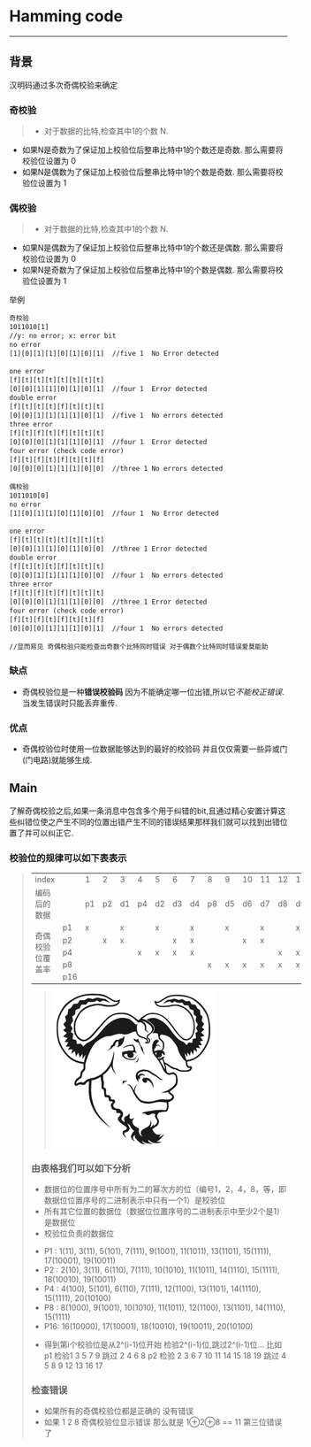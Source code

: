 # Hamming code
------
## 背景
汉明码通过多次奇偶校验来确定
### 奇校验
> - 对于数据的比特,检查其中1的个数 N.
 - 如果N是奇数为了保证加上校验位后整串比特中1的个数还是奇数. 那么需要将校验位设置为 0
 - 如果N是偶数为了保证加上校验位后整串比特中1的个数是奇数. 那么需要将校验位设置为 1
### 偶校验
> - 对于数据的比特,检查其中1的个数 N.
 - 如果N是偶数为了保证加上校验位后整串比特中1的个数还是偶数. 那么需要将校验位设置为 0
 - 如果N是奇数为了保证加上校验位后整串比特中1的个数是偶数. 那么需要将校验位设置为 1

举例
```
奇校验
1011010[1]
//y: no error; x: error bit
no error
[1][0][1][1][0][1][0][1]  //five 1  No Error detected

one error
[f][t][t][t][t][t][t][t]
[0][0][1][1][0][1][0][1]  //four 1  Error detected
double error
[f][t][t][t][f][t][t][t]
[0][0][1][1][1][1][0][1]  //five 1  No errors detected
three error
[f][t][f][t][f][t][t][t]
[0][0][0][1][1][1][0][1]  //four 1  Error detected
four error (check code error)
[f][t][f][t][f][t][t][f]
[0][0][0][1][1][1][0][0]  //three 1 No errors detected

偶校验
1011010[0]
no error
[1][0][1][1][0][1][0][0]  //four 1  No Error detected

one error
[f][t][t][t][t][t][t][t]
[0][0][1][1][0][1][0][0]  //three 1 Error detected
double error
[f][t][t][t][f][t][t][t]
[0][0][1][1][1][1][0][0]  //four 1  No errors detected
three error
[f][t][f][t][f][t][t][t]
[0][0][0][1][1][1][0][0]  //three 1 Error detected
four error (check code error)
[f][t][f][t][f][t][t][f]
[0][0][0][1][1][1][0][1]  //four 1  No errors detected

//显而易见 奇偶校验只能检查出奇数个比特同时错误 对于偶数个比特同时错误爱莫能助 
```

### 缺点
* 奇偶校验位是一种**错误校验码** 因为不能确定哪一位出错,所以它*不能校正错误*.当发生错误时只能丢弃重传.
### 优点
* 奇偶校验位时使用一位数据能够达到的最好的校验码 并且仅仅需要一些异或门(门电路)就能够生成.

## Main
了解奇偶校验之后,如果一条消息中包含多个用于纠错的bit,且通过精心安置计算这些纠错位使之产生不同的位置出错产生不同的错误结果那样我们就可以找到出错位置了并可以纠正它.
### 校验位的规律可以如下表表示
> <table style="width: 489px;">
<tbody>
<tr>
<td>index</td>
<td></td>
<td>1</td>
<td>2</td>
<td>3</td>
<td>4</td>
<td>5</td>
<td>6</td>
<td>7</td>
<td>8</td>
<td>9</td>
<td>10</td>
<td>11</td>
<td>12</td>
<td>13</td>
<td>14</td>
<td>15</td>
<td>16</td>
<td>17</td>
<td>18</td>
<td>19</td>
<td>20</td>
<td rowspan="7">...</td>
</tr>
<tr>
<td>编码后的数据</td>
<td></td>
<td>p1</td>
<td>p2</td>
<td>d1</td>
<td>p4</td>
<td>d2</td>
<td>d3</td>
<td>d4</td>
<td>p8</td>
<td>d5</td>
<td>d6</td>
<td>d7</td>
<td>d8</td>
<td>d9</td>
<td>d10</td>
<td>d11</td>
<td>p16</td>
<td>d12</td>
<td>d13</td>
<td>d14</td>
<td>d15</td>
</tr>
<tr>
<td rowspan="5">奇偶校验位覆盖率</td>
<td>p1</td>
<td>x</td>
<td></td>
<td>x</td>
<td></td>
<td>x</td>
<td></td>
<td>x</td>
<td></td>
<td>x</td>
<td></td>
<td>x</td>
<td></td>
<td>x</td>
<td></td>
<td>x</td>
<td></td>
<td>x</td>
<td></td>
<td>x</td>
<td></td>
</tr>
<tr>
<td>p2</td>
<td></td>
<td>x</td>
<td>x</td>
<td></td>
<td></td>
<td>x</td>
<td>x</td>
<td></td>
<td></td>
<td>x</td>
<td>x</td>
<td></td>
<td></td>
<td>x</td>
<td>x</td>
<td></td>
<td></td>
<td>x</td>
<td>x</td>
<td></td>
</tr>
<tr>
<td>p4</td>
<td></td>
<td></td>
<td></td>
<td>x</td>
<td>x</td>
<td>x</td>
<td>x</td>
<td></td>
<td></td>
<td></td>
<td></td>
<td>x</td>
<td>x</td>
<td>x</td>
<td>x</td>
<td></td>
<td></td>
<td></td>
<td></td>
<td>x</td>
</tr>
<tr>
<td>p8</td>
<td></td>
<td></td>
<td></td>
<td></td>
<td></td>
<td></td>
<td></td>
<td>x</td>
<td>x</td>
<td>x</td>
<td>x</td>
<td>x</td>
<td>x</td>
<td>x</td>
<td>x</td>
<td></td>
<td></td>
<td></td>
<td></td>
<td></td>
</tr>
<tr>
<td>p16</td>
<td></td>
<td></td>
<td></td>
<td></td>
<td></td>
<td></td>
<td></td>
<td></td>
<td></td>
<td></td>
<td></td>
<td></td>
<td></td>
<td></td>
<td></td>
<td>x</td>
<td>x</td>
<td>x</td>
<td>x</td>
<td>x</td>
</tr>
</tbody>
</table>

> ![HammingCode_1-1.png](https://github.com/jmszwzr/test/blob/master/images/sex-cow.png?raw=true "HammingCode_1-1.png")

### 由表格我们可以如下分析
 * 数据位的位置序号中所有为二的幂次方的位（编号1，2，4，8，等，即数据位位置序号的二进制表示中只有一个1）是校验位
 * 所有其它位置的数据位（数据位位置序号的二进制表示中至少2个是1）是数据位
 * 校验位负责的数据位
  + P1 : 1(11), 3(11), 5(101), 7(111), 9(1001), 11(1011), 13(1101), 15(1111), 17(10001), 19(10011)
  + P2 : 2(10), 3(11), 6(110), 7(111), 10(1010), 11(1011), 14(1110), 15(1111), 18(10010), 19(10011)
  + P4 : 4(100), 5(101), 6(110), 7(111), 12(1100), 13(1101), 14(1110), 15(1111), 20(10100)
  + P8 : 8(1000), 9(1001), 10(1010), 11(1011), 12(1100), 13(1101), 14(1110), 15(1111)
  + P16: 16(10000), 17(10001), 18(10010), 19(10011), 20(10100)
 * 得到第i个校验位是从2^(i-1)位开始 检验2^(i-1)位,跳过2^(i-1)位... 比如p1 检验1 3 5 7 9 跳过 2 4 6 8 p2 检验 2 3 6 7 10 11 14 15 18 19 跳过 4 5 8 9 12 13 16 17
### 检查错误
* 如果所有的奇偶校验位都是正确的 没有错误
* 如果 1 2 8 奇偶校验位显示错误 那么就是 1⊕2⊕8  ==  11  第三位错误了

